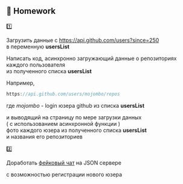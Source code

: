 ## :briefcase: Homework

:one:

Загрузить данные с https://api.github.com/users?since=250<br/>
в переменную **usersList**

Написать код, асинхронно загружающий данные о репозиториях каждого пользователя<br/>
из полученного списка **usersList**

Например,
```javascript
https://api.github.com/users/mojombo/repos
```
где _mojombo_ - login юзера github из списка **usersList**

и выводящий на страницу по мере загрузки данных <br/>
( с использованием асинхронной функции )<br/>
фото каждого юзера из полученного списка **usersList**<br/>
и названия его репозиториев

:two:

Доработать [фейковый чат](Fake-chat) на  JSON сервере

с возможностью регистрации нового юзера